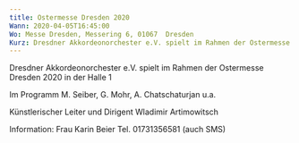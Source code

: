 ```yaml
---
title: Ostermesse Dresden 2020
Wann: 2020-04-05T16:45:00
Wo: Messe Dresden, Messering 6, 01067  Dresden
Kurz: Dresdner Akkordeonorchester e.V. spielt im Rahmen der Ostermesse Dresden 2020 in der Halle 1. - Künstlerischer Leiter und Dirigent Wladimir Artimowitsch
---
```


Dresdner Akkordeonorchester e.V. spielt im Rahmen der Ostermesse Dresden 2020 in der Halle 1

Im Programm  M. Seiber,  G. Mohr,  A. Chatschaturjan u.a.

Künstlerischer Leiter und Dirigent Wladimir Artimowitsch


Information: 
Frau Karin Beier
Tel. 01731356581 (auch SMS)